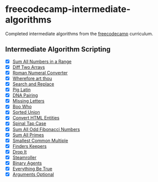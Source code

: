 # freecodecamp-intermediate-algorithms

Completed intermediate algorithms from the [freecodecamp](https://www.freecodecamp.com) curriculum.

## Intermediate Algorithm Scripting

- [x] [Sum All Numbers in a Range](https://www.freecodecamp.com/challenges/sum-all-numbers-in-a-range)
- [x] [Diff Two Arrays](https://www.freecodecamp.com/challenges/diff-two-arrays)
- [x] [Roman Numeral Converter](https://www.freecodecamp.com/challenges/roman-numeral-converter)
- [x] [Wherefore art thou](https://www.freecodecamp.com/challenges/wherefore-art-thou)
- [x] [Search and Replace](https://www.freecodecamp.com/challenges/search-and-replace)
- [x] [Pig Latin](https://www.freecodecamp.com/challenges/pig-latin)
- [x] [DNA Pairing](https://www.freecodecamp.com/challenges/dna-pairing)
- [x] [Missing Letters](https://www.freecodecamp.com/challenges/missing-letters)
- [x] [Boo Who](https://www.freecodecamp.com/challenges/boo-who)
- [x] [Sorted Union](https://www.freecodecamp.com/challenges/sorted-union)
- [x] [Convert HTML Entities](https://www.freecodecamp.com/challenges/convert-html-entities)
- [x] [Spinal Tap Case](https://www.freecodecamp.com/challenges/spinal-tap-case)
- [x] [Sum All Odd Fibonacci Numbers](https://www.freecodecamp.com/challenges/sum-all-odd-fibonacci-numbers)
- [x] [Sum All Primes](https://www.freecodecamp.com/challenges/sum-all-primes)
- [x] [Smallest Common Multiple](https://www.freecodecamp.com/challenges/smallest-common-multiple)
- [x] [Finders Keepers](https://www.freecodecamp.com/challenges/finders-keepers)
- [x] [Drop It](https://www.freecodecamp.com/challenges/drop-it)
- [x] [Steamroller](https://www.freecodecamp.com/challenges/steamroller)
- [x] [Binary Agents](https://www.freecodecamp.com/challenges/binary-agents)
- [x] [Everything Be True](https://www.freecodecamp.com/challenges/everything-be-true)
- [x] [Arguments Optional](https://www.freecodecamp.com/challenges/arguments-optional)
